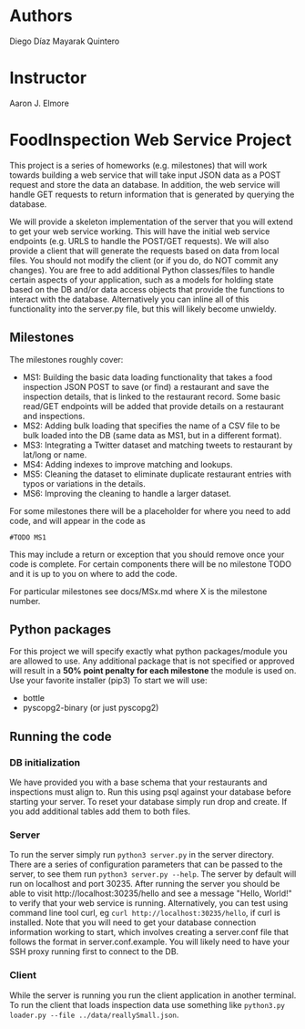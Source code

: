 # Authors 

Diego Díaz 
Mayarak Quintero 

# Instructor 

Aaron J. Elmore

# FoodInspection Web Service Project

This project is a series of homeworks (e.g. milestones) that will work towards building a web service that will take input JSON data as a POST request and store the data an database. In addition, the web service will handle GET requests to return information that is generated by querying the database. 

We will provide a skeleton implementation of the server that you will extend to get your web service working. This will have the initial web service endpoints (e.g. URLS to handle the POST/GET requests). We will also provide a client that will generate the requests based on data from local files. You should not modify the client (or if you do, do NOT commit any changes).  You are free to add additional Python classes/files to handle certain aspects of your application, such as a models for holding state based on the DB and/or data access objects that provide the functions to interact with the database. Alternatively you can inline all of this functionality into the server.py file, but this will likely become unwieldy.

## Milestones
The milestones roughly cover:

 - MS1: Building the basic data loading functionality that takes a food inspection JSON POST to save (or find) a restaurant and save the inspection details, that is linked to the restaurant record. Some basic read/GET endpoints will be added that provide details on a restaurant and inspections.
 - MS2: Adding bulk loading that specifies the name of a CSV file to be bulk loaded into the DB (same data as MS1, but in a different format). 
 - MS3: Integrating a Twitter dataset and matching tweets to restaurant by lat/long or name.
 - MS4: Adding indexes to improve matching and lookups.
 - MS5: Cleaning the dataset to eliminate duplicate restaurant entries with typos or variations in the details.
 - MS6: Improving the cleaning to handle a larger dataset.

For some milestones there will be a placeholder for where you need to add code, and will appear in the code as 
```
#TODO MS1
```
This may include a return or exception that you should remove once your code is complete.  For certain components there will be no milestone TODO and it is up to you on where to add the code. 

For particular milestones see docs/MSx.md where X is the milestone number.

## Python packages
For this project we will specify exactly what python packages/module you are allowed to use. Any additional package that is not specified or approved will result in a **50% point penalty for each milestone** the module is used on. Use your favorite installer (pip3)  To start we will use:
 - bottle
 - pyscopg2-binary (or just pyscopg2) 

## Running the code

### DB initialization
We have provided you with a base schema that your restaurants and inspections must align to.  Run this using psql against your database before starting your server. To reset your database simply run drop and create. If you add additional tables add them to both files.


### Server
To run the server simply run `python3 server.py` in the server directory. There are a series of configuration parameters that can be passed to the server, to see them run `python3 server.py --help`. The server by default will run on localhost and port 30235. After running the server you should be able to visit http://localhost:30235/hello and see a message "Hello, World!" to verify that your web service is running.  Alternatively, you can test using command line tool curl, eg `curl http://localhost:30235/hello`, if curl is installed. Note that you will need to get your database connection information working to start, which involves creating a server.conf file that follows the format in server.conf.example. You will likely need to have your SSH proxy running first to connect to the DB.

### Client
While the server is running you run the client application in another terminal. To run the client that loads inspection data use something like `python3.py loader.py --file ../data/reallySmall.json`.  


